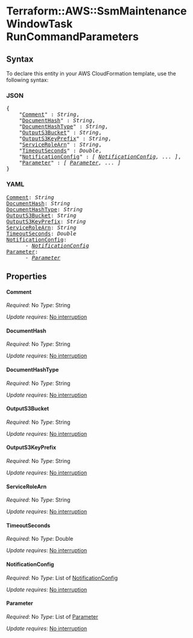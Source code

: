 # Terraform::AWS::SsmMaintenanceWindowTask RunCommandParameters

## Syntax

To declare this entity in your AWS CloudFormation template, use the following syntax:

### JSON

<pre>
{
    "<a href="#comment" title="Comment">Comment</a>" : <i>String</i>,
    "<a href="#documenthash" title="DocumentHash">DocumentHash</a>" : <i>String</i>,
    "<a href="#documenthashtype" title="DocumentHashType">DocumentHashType</a>" : <i>String</i>,
    "<a href="#outputs3bucket" title="OutputS3Bucket">OutputS3Bucket</a>" : <i>String</i>,
    "<a href="#outputs3keyprefix" title="OutputS3KeyPrefix">OutputS3KeyPrefix</a>" : <i>String</i>,
    "<a href="#servicerolearn" title="ServiceRoleArn">ServiceRoleArn</a>" : <i>String</i>,
    "<a href="#timeoutseconds" title="TimeoutSeconds">TimeoutSeconds</a>" : <i>Double</i>,
    "<a href="#notificationconfig" title="NotificationConfig">NotificationConfig</a>" : <i>[ <a href="runcommandparameters-notificationconfig.md">NotificationConfig</a>, ... ]</i>,
    "<a href="#parameter" title="Parameter">Parameter</a>" : <i>[ <a href="runcommandparameters-parameter.md">Parameter</a>, ... ]</i>
}
</pre>

### YAML

<pre>
<a href="#comment" title="Comment">Comment</a>: <i>String</i>
<a href="#documenthash" title="DocumentHash">DocumentHash</a>: <i>String</i>
<a href="#documenthashtype" title="DocumentHashType">DocumentHashType</a>: <i>String</i>
<a href="#outputs3bucket" title="OutputS3Bucket">OutputS3Bucket</a>: <i>String</i>
<a href="#outputs3keyprefix" title="OutputS3KeyPrefix">OutputS3KeyPrefix</a>: <i>String</i>
<a href="#servicerolearn" title="ServiceRoleArn">ServiceRoleArn</a>: <i>String</i>
<a href="#timeoutseconds" title="TimeoutSeconds">TimeoutSeconds</a>: <i>Double</i>
<a href="#notificationconfig" title="NotificationConfig">NotificationConfig</a>: <i>
      - <a href="runcommandparameters-notificationconfig.md">NotificationConfig</a></i>
<a href="#parameter" title="Parameter">Parameter</a>: <i>
      - <a href="runcommandparameters-parameter.md">Parameter</a></i>
</pre>

## Properties

#### Comment

_Required_: No
_Type_: String

_Update requires_: [No interruption](https://docs.aws.amazon.com/AWSCloudFormation/latest/UserGuide/using-cfn-updating-stacks-update-behaviors.html#update-no-interrupt)

#### DocumentHash

_Required_: No
_Type_: String

_Update requires_: [No interruption](https://docs.aws.amazon.com/AWSCloudFormation/latest/UserGuide/using-cfn-updating-stacks-update-behaviors.html#update-no-interrupt)

#### DocumentHashType

_Required_: No
_Type_: String

_Update requires_: [No interruption](https://docs.aws.amazon.com/AWSCloudFormation/latest/UserGuide/using-cfn-updating-stacks-update-behaviors.html#update-no-interrupt)

#### OutputS3Bucket

_Required_: No
_Type_: String

_Update requires_: [No interruption](https://docs.aws.amazon.com/AWSCloudFormation/latest/UserGuide/using-cfn-updating-stacks-update-behaviors.html#update-no-interrupt)

#### OutputS3KeyPrefix

_Required_: No
_Type_: String

_Update requires_: [No interruption](https://docs.aws.amazon.com/AWSCloudFormation/latest/UserGuide/using-cfn-updating-stacks-update-behaviors.html#update-no-interrupt)

#### ServiceRoleArn

_Required_: No
_Type_: String

_Update requires_: [No interruption](https://docs.aws.amazon.com/AWSCloudFormation/latest/UserGuide/using-cfn-updating-stacks-update-behaviors.html#update-no-interrupt)

#### TimeoutSeconds

_Required_: No
_Type_: Double

_Update requires_: [No interruption](https://docs.aws.amazon.com/AWSCloudFormation/latest/UserGuide/using-cfn-updating-stacks-update-behaviors.html#update-no-interrupt)

#### NotificationConfig

_Required_: No
_Type_: List of <a href="runcommandparameters-notificationconfig.md">NotificationConfig</a>

_Update requires_: [No interruption](https://docs.aws.amazon.com/AWSCloudFormation/latest/UserGuide/using-cfn-updating-stacks-update-behaviors.html#update-no-interrupt)

#### Parameter

_Required_: No
_Type_: List of <a href="runcommandparameters-parameter.md">Parameter</a>

_Update requires_: [No interruption](https://docs.aws.amazon.com/AWSCloudFormation/latest/UserGuide/using-cfn-updating-stacks-update-behaviors.html#update-no-interrupt)

